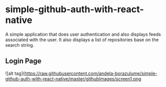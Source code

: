 # simple-github-auth-with-react-native
A simple application that does user authentication and also displays feeds associated with the user.
It also displays a list of repositories base on the search string.

## Login Page

![alt tag](https://raw.githubusercontent.com/andela-borazulume/simple-github-auth-with-react-native/master/githubImages/screen1.png
